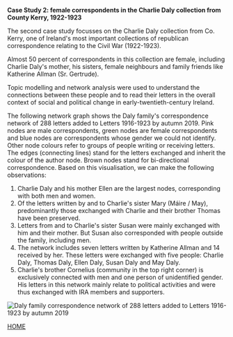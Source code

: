 **Case Study 2: female correspondents in the Charlie Daly collection from County Kerry, 1922-1923**

The second case study focusses on the Charlie Daly collection from Co. Kerry, one of Ireland's most important collections of republican correspondence relating to the Civil War (1922-1923).

Almost 50 percent of correspondents in this collection are female, including Charlie Daly's mother, his sisters, female neighbours and family friends like Katherine Allman (Sr. Gertrude).

Topic modelling and network analysis were used to understand the connections between these people and to read their letters in the overall context of social and political change in early-twentieth-century Ireland.

The following network graph shows the Daly family's correspondence network of 288 letters added to Letters 1916-1923 by autumn 2019. Pink nodes are male correspondents, green nodes are female correspondents and blue nodes are correspondents whose gender we could not identify. Other node colours refer to groups of people writing or receiving letters. The edges (connecting lines) stand for the letters exchanged and inherit the colour of the author node. Brown nodes stand for bi-directional correspondence. Based on this visualisation, we can make the following observations:

1. Charlie Daly and his mother Ellen are the largest nodes, corresponding with both men and women. 
1. Of the letters written by and to Charlie's sister Mary (Máire / May), predominantly those exchanged with Charlie and their brother Thomas have been preserved.
1. Letters from and to Charlie's sister Susan were mainly exchanged with him and their mother. But Susan also corresponded with people outside the family, including men.
1. The network includes seven letters written by Katherine Allman and 14 received by her. These letters were exchanged with five people: Charlie Daly, Thomas Daly, Ellen Daly, Susan Daly and May Daly.
1. Charlie's brother Cornelius (community in the top right corner) is exclusively connected with men and one person of unidentified gender. His letters in this network mainly relate to political activities and were thus exchanged with IRA members and supporters. 

 <img src="/FeministDH/blob/master/Daly_network_19May2020.png" alt="Daly family correspondence network of 288 letters added to Letters 1916-1923 by autumn 2019"> 

[HOME](https://monikabarget.github.io/FeministDH/)
